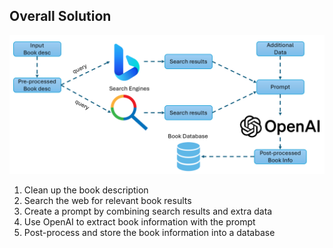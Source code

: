 ## Overall Solution

![alt text](https://github.com/tuangatech/03-Data-Enrichment-Using-OpenAI/blob/main/Solution.png "Logo Title Text 1")

1. Clean up the book description
2. Search the web for relevant book results
3. Create a prompt by combining search results and extra data
4. Use OpenAI to extract book information with the prompt
5. Post-process and store the book information into a database
